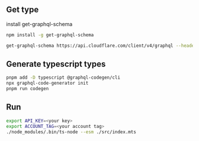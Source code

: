 ## Get type

install get-graphql-schema
```bash
npm install -g get-graphql-schema
```

```bash
get-graphql-schema https://api.cloudflare.com/client/v4/graphql --header "Authorization=Bearer <your key>" > schema.graphql
```

## Generate typescript types
```bash
pnpm add -D typescript @graphql-codegen/cli
npx graphql-code-generator init
pnpm run codegen
```

## Run 
```bash
export API_KEY=<your key>
export ACCOUNT_TAG=<your account tag>
./node_modules/.bin/ts-node --esm ./src/index.mts 
```